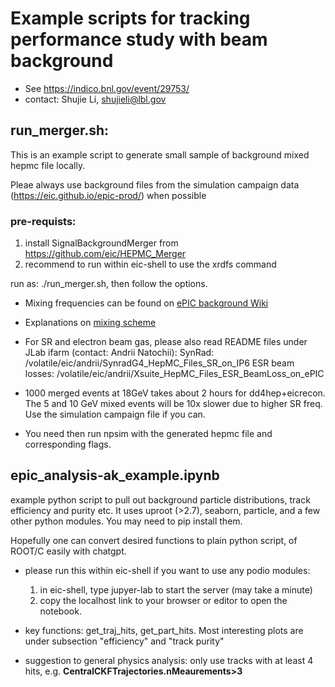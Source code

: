 # Example scripts for tracking performance study with beam background
* See https://indico.bnl.gov/event/29753/
* contact: Shujie Li, shujieli@lbl.gov

## run_merger.sh: 
This is an example script to generate small sample of background mixed hepmc file locally.

Pleae always use background files from the simulation campaign data (https://eic.github.io/epic-prod/) when possible 

### pre-requists:
   1.  install SignalBackgroundMerger from https://github.com/eic/HEPMC_Merger
   2.  recommend to run within eic-shell to use the xrdfs command

 run as: ./run_merger.sh, then follow the options.

* Mixing frequencies can be found on [ePIC background Wiki](https://wiki.bnl.gov/EPIC/index.php?title=Background)
* Explanations on [mixing scheme](https://github.com/eic/eic.github.io/blob/master/_resources/background_mixed_samples.md)

* For SR and electron beam gas, please also read README files under JLab ifarm (contact: Andrii Natochii):
    SynRad: /volatile/eic/andrii/SynradG4_HepMC_Files_SR_on_IP6
    ESR beam losses: /volatile/eic/andrii/Xsuite_HepMC_Files_ESR_BeamLoss_on_ePIC

* 1000 merged events at 18GeV takes about 2 hours for dd4hep+eicrecon. The 5 and 10 GeV mixed events will be 10x slower due to higher SR freq. Use the simulation campaign file if you can. 

* You need then run npsim with the generated hepmc file and corresponding flags.


## epic_analysis-ak_example.ipynb
example python script to pull out background particle distributions, track efficiency and purity etc.  It uses uproot (>2.7), seaborn, particle, and a few other python modules. You may need to pip install them. 

Hopefully one can convert desired functions to plain python script, of ROOT/C easily with chatgpt. 

* please run this within eic-shell if you want to use any podio modules:
    1. in eic-shell, type jupyer-lab to start the server (may take a minute)
    2. copy the localhost link to your browser or editor to open the notebook.

* key functions: get_traj_hits, get_part_hits. Most interesting plots are under subsection "efficiency" and "track purity"

* suggestion to general physics analysis: only use tracks with at least 4 hits, e.g.  __CentralCKFTrajectories.nMeaurements>3__ 
    

